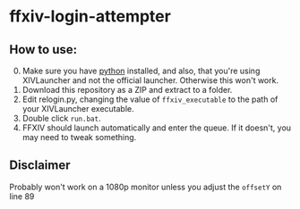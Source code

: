 # ffxiv-login-attempter
## How to use:
0. Make sure you have [python](https://www.python.org/downloads/) installed, and also, that you're using XIVLauncher and not the official launcher. Otherwise this won't work.
1. Download this repository as a ZIP and extract to a folder.
2. Edit relogin.py, changing the value of `ffxiv_executable` to the path of your XIVLauncher executable.
2. Double click `run.bat`.
3. FFXIV should launch automatically and enter the queue. If it doesn't, you may need to tweak something.

## Disclaimer
Probably won't work on a 1080p monitor unless you adjust the `offsetY` on line 89
